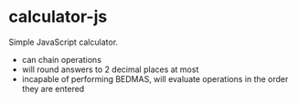 # calculator-js
Simple JavaScript calculator.
- can chain operations
- will round answers to 2 decimal places at most
- incapable of performing BEDMAS, will evaluate operations in the order they are entered

